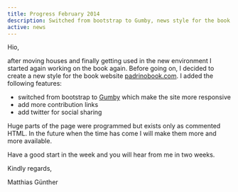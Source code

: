 ```yaml
---
title: Progress February 2014
description: Switched from bootstrap to Gumby, news style for the book
active: news
---
```


Hio,

after moving houses and finally getting used in the new environment I started again working on the
book again. Before going on, I decided to create a new style for the book website
[padrinobook.com](http://padrinobook.com/). I added the following features:


- switched from bootstrap to [Gumby](http://gumbyframework.com/) which make the site more responsive
- add more contribution links
- add twitter for social sharing


Huge parts of the page were programmed but exists only as commented HTML. In the future when the time has come I will make them more and more available.


Have a good start in the week and you will hear from me in two weeks.


Kindly regards,


Matthias Günther


